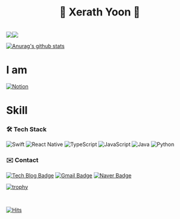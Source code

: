 <div align=center>
  <h1>🤖 Xerath Yoon 🤖</h1>

</br>
</div>

<div style="display: flex;">
  
  <img src="http://mazassumnida.wtf/api/v2/generate_badge?boj=yoondj98"/>  
  
  <img src="https://github-readme-stats.vercel.app/api/top-langs/?username=yoondj98&layout=compact&theme=tokyonight"/>
 
</div>

[![Anurag's github stats](https://github-readme-stats.vercel.app/api?username=yoondj98)](https://github.com/yoondj98)

# I am
[![Notion](https://img.shields.io/badge/Notion-%23000000.svg?style=for-the-badge&logo=notion&logoColor=white)](https://www.notion.so/77be4edae5184b78b25c91fac4e77712?pvs=4)


# Skill

### 🛠 Tech Stack 
![Swift](https://img.shields.io/badge/swift-F54A2A?style=for-the-badge&logo=swift&logoColor=white)
![React Native](https://img.shields.io/badge/react_native-%2320232a.svg?style=for-the-badge&logo=react&logoColor=%2361DAFB)
![TypeScript](https://img.shields.io/badge/typescript-%23007ACC.svg?style=for-the-badge&logo=typescript&logoColor=white)
![JavaScript](https://img.shields.io/badge/javascript-%23323330.svg?style=for-the-badge&logo=javascript&logoColor=%23F7DF1E)
![Java](https://img.shields.io/badge/java-%23ED8B00.svg?style=for-the-badge&logo=openjdk&logoColor=white)
![Python](https://img.shields.io/badge/python-3670A0?style=for-the-badge&logo=python&logoColor=ffdd54)

### ✉️ Contact
[![Tech Blog Badge](http://img.shields.io/badge/-Tech%20blog-red?style=flat-square&logo=tistory&link=https://xerathcoder.tistory.com/)](https://xerathcoder.tistory.com/)
[![Gmail Badge](https://img.shields.io/badge/Gmail-d14836?style=flat-square&logo=Gmail&logoColor=white&link=mailto:yoondj98@gmail.com)](mailto:yoondj98@gmail.com)
[![Naver Badge](https://img.shields.io/badge/Naver-03C75A?style=flat-square&logo=Naver&logoColor=white&link=mailto:yoondj98@naver.com)](mailto:yoondj98@naver.com)


[![trophy](https://github-profile-trophy.vercel.app/?username=yoondj98&row=2&column=3&no-frame=true)](https://github.com/ryo-ma/github-profile-trophy)

</br>

[![Hits](https://hits.seeyoufarm.com/api/count/incr/badge.svg?url=https%3A%2F%2Fgithub.com%2Fyoondj98&count_bg=%2379C83D&title_bg=%23555555&icon=&icon_color=%23E7E7E7&title=hits&edge_flat=false)](https://hits.seeyoufarm.com)
